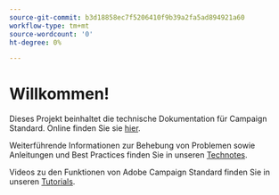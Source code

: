 ```yaml
---
source-git-commit: b3d18858ec7f5206410f9b39a2fa5ad894921a60
workflow-type: tm+mt
source-wordcount: '0'
ht-degree: 0%

---
```

# Willkommen!

Dieses Projekt beinhaltet die technische Dokumentation für Campaign Standard. Online finden Sie sie [hier](https://experienceleague.adobe.com/docs/campaign-standard/using/campaign-standard-home.html?lang=de).

Weiterführende Informationen zur Behebung von Problemen sowie Anleitungen und Best Practices finden Sie in unseren [Technotes](https://helpx.adobe.com/de/campaign/kb/acs-article-list.html).

Videos zu den Funktionen von Adobe Campaign Standard finden Sie in unseren [Tutorials](https://experienceleague.adobe.com/docs/campaign-learn/campaign-standard-tutorials/overview.html?lang=de).
